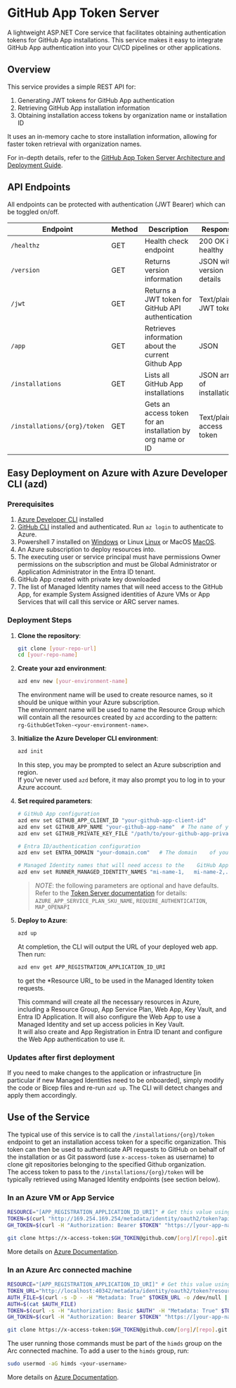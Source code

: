 # GitHub App Token Server

A lightweight ASP.NET Core service that facilitates obtaining authentication tokens for GitHub App installations. This service makes it easy to integrate GitHub App authentication into your CI/CD pipelines or other applications.

## Overview

This service provides a simple REST API for:

1. Generating JWT tokens for GitHub App authentication
2. Retrieving GitHub App installation information
3. Obtaining installation access tokens by organization name or installation ID

It uses an in-memory cache to store installation information, allowing for faster token retrieval with organization names.

For in-depth details, refer to the [GitHub App Token Server Architecture and Deployment Guide](docs/token-server.md).

## API Endpoints

All endpoints can be protected with authentication (JWT Bearer) which can be toggled on/off.

| Endpoint | Method | Description | Response |
|----------|--------|-------------|----------|
| `/healthz` | GET | Health check endpoint | 200 OK if healthy |
| `/version` | GET | Returns version information | JSON with version details |
| `/jwt` | GET | Returns a JWT token for GitHub API authentication | Text/plain JWT token |
| `/app` | GET | Retrieves information about the current Github App | JSON |
| `/installations` | GET | Lists all GitHub App installations | JSON array of installations |
| `/installations/{org}/token` | GET | Gets an access token for an installation by org name or ID | Text/plain access token |

## Easy Deployment on Azure with Azure Developer CLI (azd)

### Prerequisites

1. [Azure Developer CLI](https://learn.microsoft.com/azure/developer/azure-developer-cli/install-azd) installed
2. [GitHub CLI](https://cli.github.com/) installed and authenticated. Run `az login` to authenticate to Azure.
3. Powershell 7 installed on [Windows](https://learn.microsoft.com/en-us/powershell/scripting/install/installing-powershell-on-windows?view=powershell-7.5) or Linux [Linux](https://learn.microsoft.com/en-us/powershell/scripting/install/installing-powershell-core-on-linux?view=powershell-7.5) or MacOS [MacOS](https://learn.microsoft.com/en-us/powershell/scripting/install/installing-powershell-core-on-macos?view=powershell-7.5).
4. An Azure subscription to deploy resources into.
5. The executing user or service principal must have permissions Owner permissions on the subscription and must be Global Administrator or Application Administrator in the Entra ID tenant.
6. GitHub App created with private key downloaded
7. The list of Managed Identity names that will need access to the GitHub App, for example System Assigned identities of Azure VMs or App Services that will call this service or ARC server names.

### Deployment Steps

1. **Clone the repository**:

   ```bash
   git clone [your-repo-url]
   cd [your-repo-name]
   ```

2. **Create your azd environment**:

   ```bash
   azd env new [your-environment-name]
   ```

   The environment name will be used to create resource names, so it should be unique within your Azure subscription.  
   The environment name will be used to name the Resource Group which will contain all the resources created by `azd` according to the pattern: `rg-GithubGetToken-<your-environment-name>`.

3. **Initialize the Azure Developer CLI environment**:

   ```bash
   azd init
   ```

   In this step, you may be prompted to select an Azure subscription and region.  
   If you've never used `azd` before, it may also prompt you to log in to your Azure account.

4. **Set required parameters**:

   ```bash
   # GitHub App configuration
   azd env set GITHUB_APP_CLIENT_ID "your-github-app-client-id"
   azd env set GITHUB_APP_NAME "your-github-app-name"  # The name of your GitHub App
   azd env set GITHUB_PRIVATE_KEY_FILE "/path/to/your-github-app-private-key.pem"
   
   # Entra ID/authentication configuration
   azd env set ENTRA_DOMAIN "your-domain.com"   # The domain    of your Entra ID tenant
   
   # Managed Identity names that will need access to the    GitHub App
   azd env set RUNNER_MANAGED_IDENTITY_NAMES "mi-name-1,   mi-name-2,..."  # Comma-separated list of Managed    Identity names that will need access to the GitHub App.    Don't put spaces between names.
   
   ```

   > *NOTE*: the following parameters are optional and have defaults. Refer to the [Token Server documentation](docs/token-server.md) for details: 
   > `AZURE_APP_SERVICE_PLAN_SKU_NAME`, `REQUIRE_AUTHENTICATION`, `MAP_OPENAPI`

5. **Deploy to Azure**:

   ```bash
   azd up
   ```

   At completion, the CLI will output the URL of your deployed web app. Then run:

   ```bash
   azd env get APP_REGISTRATION_APPLICATION_ID_URI
   ```

   to get the *Resource URI_ to be used in the Managed Identity token requests.

   This command will create all the necessary resources in Azure, including a Resource Group, App Service Plan, Web App, Key Vault, and Entra ID Application. It will also configure the Web App to use a Managed Identity and set up access policies in Key Vault.  
   It will also create and App Registration in Entra ID tenant and configure the Web App authentication to use it.  

### Updates after first deployment

If you need to make changes to the application or infrastructure [in particular if new Managed Identities need to be onboarded], simply modify the code or Bicep files and re-run `azd up`. The CLI will detect changes and apply them accordingly.

## Use of the Service

The typical use of this service is to call the `/installations/{org}/token` endpoint to get an installation access token for a specific organization. This token can then be used to authenticate API requests to GitHub on behalf of the installation or as Git password (use `x-access-token` as username) to clone git repositories belonging to the specified Github organization.  
The access token to pass to the `/installations/{org}/token` will be typically retrieved using Managed Identity endpoints (see section below).

### In an Azure VM or App Service

```bash
RESOURCE="[APP_REGISTRATION_APPLICATION_ID_URI]" # Get this value using `azd env get APP_REGISTRATION_APPLICATION_ID_URI`
TOKEN=$(curl "http://169.254.169.254/metadata/identity/oauth2/token?api-version=2018-02-01&resource=$RESOURCE" -H Metadata:true | jq .access_token -r)
GH_TOKEN=$(curl -H "Authorization: Bearer $TOKEN" "https://[your-app-name].azurewebsites.net/installations/[org]/token")

git clone https://x-access-token:$GH_TOKEN@github.com/[org]/[repo].git
```

More details on [Azure Documentation](https://learn.microsoft.com/en-us/entra/identity/managed-identities-azure-resources/how-managed-identities-work-vm).

### In an Azure Arc connected machine

```bash
RESOURCE="[APP_REGISTRATION_APPLICATION_ID_URI]" # Get this value using `azd env get APP_REGISTRATION_APPLICATION_ID_URI`
TOKEN_URL="http://localhost:40342/metadata/identity/oauth2/token?resource=${RESOURCE}&api-version=2020-06-01"
AUTH_FILE=$(curl -s -D - -H "Metadata: True" $TOKEN_URL -o /dev/null | grep -i "Www-Authenticate: " | cut -f2 -d"=" | tr -d '\r')
AUTH=$(cat $AUTH_FILE)
TOKEN=$(curl -s -H "Authorization: Basic $AUTH" -H "Metadata: True" $TOKEN_URL | jq .access_token -r)
GH_TOKEN=$(curl -H "Authorization: Bearer $TOKEN" "https://[your-app-name].azurewebsites.net/installations/[org]/token")

git clone https://x-access-token:$GH_TOKEN@github.com/[org]/[repo].git

```

The user running those commands must be part of the `himds` group on the Arc connected machine. To add a user to the `himds` group, run:

```bash
sudo usermod -aG himds <your-username>
```

More details on [Azure Documentation](https://learn.microsoft.com/en-us/azure/azure-arc/servers/managed-identity-authentication).
